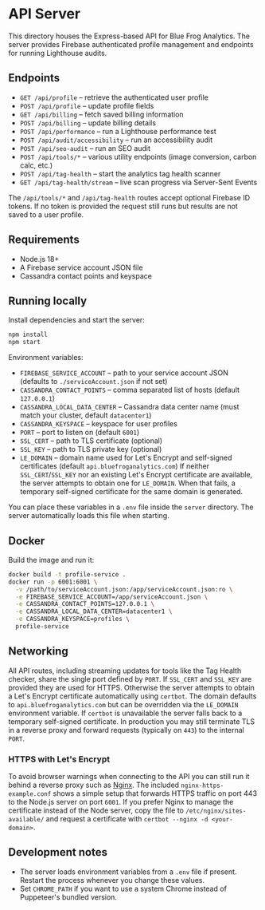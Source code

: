 # API Server

This directory houses the Express-based API for Blue Frog Analytics. The server provides Firebase authenticated profile management and endpoints for running Lighthouse audits.

## Endpoints
- `GET /api/profile` – retrieve the authenticated user profile
- `POST /api/profile` – update profile fields
- `GET /api/billing` – fetch saved billing information
- `POST /api/billing` – update billing details
- `POST /api/performance` – run a Lighthouse performance test
- `POST /api/audit/accessibility` – run an accessibility audit
- `POST /api/seo-audit` – run an SEO audit
- `POST /api/tools/*` – various utility endpoints (image conversion, carbon calc, etc.)
- `POST /api/tag-health` – start the analytics tag health scanner
- `GET /api/tag-health/stream` – live scan progress via Server-Sent Events

The `/api/tools/*` and `/api/tag-health` routes accept optional Firebase ID tokens.
If no token is provided the request still runs but results are not saved to a user
profile.

## Requirements

- Node.js 18+
- A Firebase service account JSON file
- Cassandra contact points and keyspace

## Running locally

Install dependencies and start the server:

```bash
npm install
npm start
```

Environment variables:

- `FIREBASE_SERVICE_ACCOUNT` – path to your service account JSON (defaults to `./serviceAccount.json` if not set)
- `CASSANDRA_CONTACT_POINTS` – comma separated list of hosts (default `127.0.0.1`)
- `CASSANDRA_LOCAL_DATA_CENTER` – Cassandra data center name (must match your
  cluster, default `datacenter1`)
- `CASSANDRA_KEYSPACE` – keyspace for user profiles
- `PORT` – port to listen on (default `6001`)
- `SSL_CERT` – path to TLS certificate (optional)
- `SSL_KEY` – path to TLS private key (optional)
- `LE_DOMAIN` – domain name used for Let's Encrypt and self-signed certificates (default `api.bluefroganalytics.com`)
If neither `SSL_CERT`/`SSL_KEY` nor an existing Let's Encrypt certificate are available, the server attempts to obtain one for `LE_DOMAIN`. When that fails, a temporary self-signed certificate for the same domain is generated.

You can place these variables in a `.env` file inside the `server` directory.
The server automatically loads this file when starting.

## Docker

Build the image and run it:

```bash
docker build -t profile-service .
docker run -p 6001:6001 \
  -v /path/to/serviceAccount.json:/app/serviceAccount.json:ro \
  -e FIREBASE_SERVICE_ACCOUNT=/app/serviceAccount.json \
  -e CASSANDRA_CONTACT_POINTS=127.0.0.1 \
  -e CASSANDRA_LOCAL_DATA_CENTER=datacenter1 \
  -e CASSANDRA_KEYSPACE=profiles \
  profile-service
```

## Networking

All API routes, including streaming updates for tools like the Tag Health checker, share the single port defined by `PORT`. If `SSL_CERT` and `SSL_KEY` are provided they are used for HTTPS. Otherwise the server attempts to obtain a Let\'s Encrypt certificate automatically using `certbot`. The domain defaults to `api.bluefroganalytics.com` but can be overridden via the `LE_DOMAIN` environment variable. If `certbot` is unavailable the server falls back to a temporary self-signed certificate. In production you may still terminate TLS in a reverse proxy and forward requests (typically on `443`) to the internal `PORT`.

### HTTPS with Let's Encrypt

To avoid browser warnings when connecting to the API you can still run it behind a reverse proxy such as [Nginx](https://nginx.org/). The included `nginx-https-example.conf` shows a simple setup that forwards HTTPS traffic on port 443 to the Node.js server on port `6001`. If you prefer Nginx to manage the certificate instead of the Node server, copy the file to `/etc/nginx/sites-available/` and request a certificate with `certbot --nginx -d <your-domain>`.

## Development notes
- The server loads environment variables from a `.env` file if present. Restart
  the process whenever you change these values.
- Set `CHROME_PATH` if you want to use a system Chrome instead of Puppeteer's
  bundled version.
